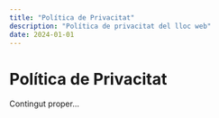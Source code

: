 ```yaml
---
title: "Política de Privacitat"
description: "Política de privacitat del lloc web"
date: 2024-01-01
---
```


# Política de Privacitat

Contingut proper...
